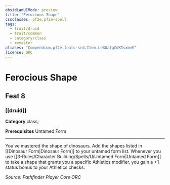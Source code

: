 ```yaml
---
obsidianUIMode: preview
title: "Ferocious Shape"
cssclasses: pf2e,pf2e-spell
tags:
  - trait/druid
  - trait/common
  - category/class
  - remaster
aliases: "Compendium.pf2e.feats-srd.Item.Le30algCdKIsxmeK"
license: ORC
---
```

# Ferocious Shape
## Feat 8
### [[druid]]

**Category** class; 



**Prerequisites** Untamed Form
* * *
You've mastered the shape of dinosaurs. Add the shapes listed in [[Dinosaur Form|Dinosaur Form]] to your untamed form list. Whenever you use [[3-Rules/Character Building/Spells/U/Untamed Form|Untamed Form]] to take a shape that grants you a specific Athletics modifier, you gain a +1 status bonus to your Athletics checks.

*Source: Pathfinder Player Core*
*ORC*